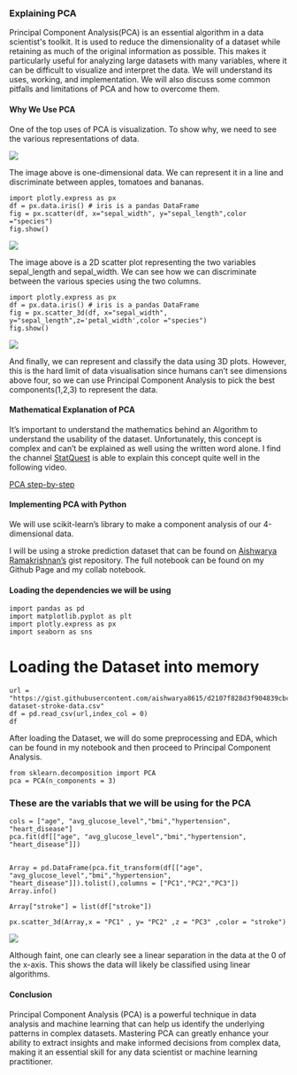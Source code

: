 
### Explaining PCA

Principal Component Analysis(PCA) is an essential algorithm in a data scientist's toolkit. It is used to reduce the dimensionality of a dataset while retaining as much of the original information as possible. This makes it particularly useful for analyzing large datasets with many variables, where it can be difficult to visualize and interpret the data. We will understand its uses, working, and implementation. We will also discuss some common pitfalls and limitations of PCA and how to overcome them.

#### Why We Use PCA

One of the top uses of PCA is visualization. To show why, we need to see the various representations of data.

  

![](https://cdn-images-1.medium.com/max/800/0*DiZqBFhXxSZc-SUu.png)

The image above is one-dimensional data. We can represent it in a line and discriminate between apples, tomatoes and bananas.
```
import plotly.express as px  
df = px.data.iris() # iris is a pandas DataFrame  
fig = px.scatter(df, x="sepal_width", y="sepal_length",color ="species")  
fig.show()
```

![](https://cdn-images-1.medium.com/max/800/1*vN-1hxmhd1Fr6dOl9p9Ayg.png)

The image above is a 2D scatter plot representing the two variables sepal_length and sepal_width. We can see how we can discriminate between the various species using the two columns.

```
import plotly.express as px  
df = px.data.iris() # iris is a pandas DataFrame  
fig = px.scatter_3d(df, x="sepal_width", y="sepal_length",z='petal_width',color ="species")  
fig.show()
```

![](https://cdn-images-1.medium.com/max/800/1*yyL2dO88-cBbuH-FlDnrQw.png)

And finally, we can represent and classify the data using 3D plots. However, this is the hard limit of data visualisation since humans can’t see dimensions above four, so we can use Principal Component Analysis to pick the best components(1,2,3) to represent the data.

#### Mathematical Explanation of PCA

It’s important to understand the mathematics behind an Algorithm to understand the usability of the dataset. Unfortunately, this concept is complex and can’t be explained as well using the written word alone. I find the channel [StatQuest](https://www.youtube.com/channel/UCtYLUTtgS3k1Fg4y5tAhLbw) is able to explain this concept quite well in the following video.

[PCA step-by-step](https://www.youtube.com/watch?v=FgakZw6K1QQ)

#### Implementing PCA with Python

We will use scikit-learn’s library to make a component analysis of our 4-dimensional data.

I will be using a stroke prediction dataset that can be found on [Aishwarya Ramakrishnan’s](https://github.com/aishwarya8615) gist repository. The full notebook can be found on my Github Page and my collab notebook.

#### Loading the dependencies we will be using  
```
import pandas as pd  
import matplotlib.pyplot as plt  
import plotly.express as px  
import seaborn as sns
```

# Loading the Dataset into memory  
```
url = "https://gist.githubusercontent.com/aishwarya8615/d2107f828d3f904839cbcb7eaa85bd04/raw/cec0340503d82d270821e03254993b6dede60afb/healthcare-dataset-stroke-data.csv"  
df = pd.read_csv(url,index_col = 0)  
df
```

After loading the Dataset, we will do some preprocessing and EDA, which can be found in my notebook and then proceed to Principal Component Analysis.
```
from sklearn.decomposition import PCA  
pca = PCA(n_components = 3)  
```
### These are the variabls that we will be using for the PCA  
```
cols = ["age", "avg_glucose_level","bmi","hypertension", "heart_disease"]  
pca.fit(df[["age", "avg_glucose_level","bmi","hypertension", "heart_disease"]])  
  
  
Array = pd.DataFrame(pca.fit_transform(df[["age", "avg_glucose_level","bmi","hypertension", "heart_disease"]]).tolist(),columns = ["PC1","PC2","PC3"])  
Array.info()  
  
Array["stroke"] = list(df["stroke"])  
  
px.scatter_3d(Array,x = "PC1" , y= "PC2" ,z = "PC3" ,color = "stroke")
```
![](https://cdn-images-1.medium.com/max/800/1*50AL9TVoiliAB-qpUYDmLg.png)

Although faint, one can clearly see a linear separation in the data at the 0 of the x-axis. This shows the data will likely be classified using linear algorithms.

#### Conclusion

Principal Component Analysis (PCA) is a powerful technique in data analysis and machine learning that can help us identify the underlying patterns in complex datasets. Mastering PCA can greatly enhance your ability to extract insights and make informed decisions from complex data, making it an essential skill for any data scientist or machine learning practitioner.
